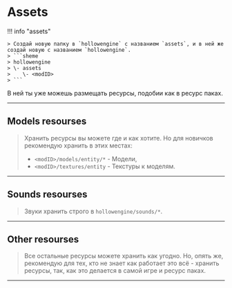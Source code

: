 # Assets

!!! info "assets"

	> Создай новую папку в `hollowengine` с названием `assets`, и в ней же создай новую с названием `hollowengine`.
	> ```sheme
	> hollowengine
	> \- assets
	>    \- <modID>
	> ```

В ней ты уже можешь размещать ресурсы, подобии как в ресурс паках.

---

## Models resourses

> Хранить ресурсы вы можете где и как хотите. Но для новичков рекомендую хранить в этих местах:
> - `<modID>/models/entity/*` - Модели,
> - `<modID>/textures/entity` - Текстуры к моделям.

---

## Sounds resourses

> Звуки хранить строго в `hollowengine/sounds/*`.

---

## Other resourses

> Все остальные ресурсы можете хранить как угодно. Но, опять же, рекомендую для тех, кто не знает как работает это всё - хранить ресурсы, так, как это делается в самой игре и ресурс паках.

---
